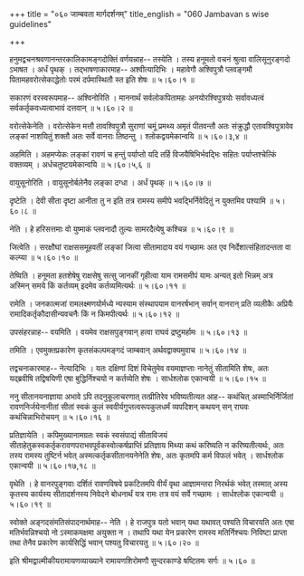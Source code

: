 +++
title = "०६० जाम्बवता मार्गदर्शनम्"
title_english = "060 Jambavan s wise guidelines"

+++


हनुमद्वचनश्रवणानन्तरकालिकामङ्गदोक्तिं वर्णयन्नाह-- तस्येति । तस्य हनूमतो
वचनं श्रुत्वा वालिसूनुरङ्गदो ऽभाषत । अर्धं पृथक् । तद्भाषणाकारमाह--
अश्वीत्यादिभिः । महावेगौ अश्विपुत्रौ प्लवङ्गमौ पितामहवरोत्सेकाद्धेतोः
परमं दर्पमास्थितौ स्त इति शेषः  ॥  ५।६०।१  ॥   

  

सकारणं वरस्वरूपमाह-- अश्विनोरिति । माननार्थं सर्वलोकपितामहः
अनयोरश्विपुत्रयोः सर्वावध्यत्वं सर्वकर्तृकवध्यत्वाभावं दत्तवान्  ॥ 
५।६०।२  ॥   

  

वरोत्सेकेनेति । वरोत्सेकेन मत्तौ तावश्विपुत्रौ सुराणां चमूं प्रमथ्य
अमृतं पीतवन्तौ अतः संक्रुद्धौ एतावश्विपुत्रावेव लङ्कां नाशयितुं शक्तौ
अतः सर्वे वानराः तिष्ठन्तु । श्लोकद्वयमेकान्वयि  ॥  ५।६०।३,४  ॥   

  

अहमिति । अहमप्येकः लङ्कां रावणं च हन्तुं पर्याप्तो यदि तर्हि
विजयैषिभिर्भवद्भिः सहितः पर्याप्तश्चेत्किं वक्तव्यम् ।
अर्धचतुष्टयमेकान्वयि  ॥  ५।६०।५,६  ॥   

  

वायुसूनोरिति । वायुसूनोर्बलेनैव लङ्का दग्धा । अर्धं पृथक्  ॥  ५।६०।७  ॥   

  

दृष्टेति । देवी सीता दृष्टा आनीता तु न इति तत्र रामस्य समीपे
भवद्भिर्निवेदितुं न युक्तमिव पश्यामि  ॥  ५।६०।८  ॥   

  

नेति । हे हरिसत्तमाः वो युष्माकं प्लवनादौ तुल्यः सामरदैत्येषु कश्चिन्न
 ॥  ५।६०।९  ॥   

  

जित्वेति । सरक्षौघां राक्षससमूहवतीं लङ्कां जित्वा सीतामादाय वयं गच्छामः
अत एव निर्देशात्संहितादन्तता वा कल्प्या  ॥  ५।६०।१०  ॥   

  

तेष्विति । हनूमता हतशेषेषु राक्षसेषु सत्सु जानकीं गृहीत्वा याम रामसमीपं
यामः अन्यत् इतो भिन्नम् अत्र अस्मिन् समये किं कर्तव्यम् इदमेव
कर्तव्यमित्यर्थः  ॥  ५।६०।११  ॥   

  

रामेति । जनकात्मजां रामलक्ष्मणयोर्मध्ये न्यस्याम संस्थापयाम वानरर्षभान्
सर्वान् वानरान् प्रति व्यलीकैः अप्रियैः रामादिकर्तृकौदासीन्यवचनैः किं न
किमपीत्यर्थः  ॥  ५।६०।१२  ॥   

  

उपसंहरन्नाह-- वयमिति । वयमेव राक्षसपुङ्गवान् हत्वा राघवं द्रष्टुमर्हामः
 ॥  ५।६०।१३  ॥   

  

तमिति । एवमुक्तप्रकारेण कृतसंकल्पमङ्गदं जाम्बवान् अर्थवद्वाक्यमुवाच  ॥ 
५।६०।१४  ॥   

  

तद्वचनाकारमाह-- नेत्यादिभिः । यतः दक्षिणां दिशं विचेतुमेव वयमाज्ञप्ताः
नानेतुं सीतामिति शेषः, अतः यद्ब्रवीषि तद्विषयिणी एषा बुद्धिर्निश्चयो न
कर्तव्येति शेषः । सार्धश्लोक एकान्वयी  ॥  ५।६०।१५  ॥   

  

ननु सीतानयनाज्ञाया अभावे ऽपि तदनुकूलाचरणात् तत्प्रीतिरेव भविष्यतीत्यत
आह-- कथंचित् अस्माभिर्निर्जितां रावणनिर्जयेनानीतां सीतां स्वकं कुलं
स्ववीर्यगुप्तत्वरूपकुलधर्मं व्यपदिशन् कथयन् सन् राघवः कथंचिन्नाभिरोचयन्
 ॥  ५।६०।१६  ॥   

  

प्रतिज्ञायेति । कपिमुख्यानामग्रतः स्वकं स्वसंपाद्यं सीताविजयं
सीताहेतुकस्वकर्तृकरावणपराभवपूर्वकस्वोत्कर्षप्राप्तिं प्रतिज्ञाय मिथ्या
कथं करिष्यति न करिष्यतीत्यर्थः, अतः तस्य रामस्य तुष्टिर्न भवेत्
अस्मत्कर्तृकसीतानयनेनेति शेषः, अतः कृतमपि कर्म विफलं भवेत् । सार्धश्लोक
एकान्वयी  ॥  ५।६०।१७,१८  ॥   

  

वृथेति । हे वानरपुङ्गवाः दर्शितं रावणविषये प्रकटितमपि वीर्यं वृथा
आज्ञामन्तरा निरर्थकं भवेत् तस्मात् अस्य कृतस्य कार्यस्य सीतादर्शनस्य
निवेदने बोधनार्थं यत्र रामः तत्र वयं सर्वे गच्छामः । सार्धश्लोक एकान्वयी
 ॥  ५।६०।१९  ॥   

  

स्वोक्ते अङ्गदसंमतिसंपादनार्थमाह-- नेति । हे राजपुत्र यतो भवान् यथा
यथावत् पश्यति विचारयति अतः एषा मतिर्भवन्निश्चयो नो ऽस्माकमक्षमा अयुक्ता
न । तथापि यथा येन प्रकारेण रामस्य मतिर्निश्चयः निविष्टा प्राप्ता तथा
तेनैव प्रकारेण कार्यसिद्धिं भवान् पश्यतु विचारयतु  ॥  ५।६०।२०  ॥   

  

इति श्रीमद्वाल्मीकीयरामायणव्याख्याने रामायणशिरोमणौ सुन्दरकाण्डे षष्टितमः
सर्गः  ॥  ५।६०  ॥   

  


